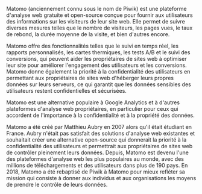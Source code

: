Matomo (anciennement connu sous le nom de Piwik) est une plateforme d'analyse web gratuite et open-source conçue pour fournir aux utilisateurs des informations sur les visiteurs de leur site web. Elle permet de suivre diverses mesures telles que le nombre de visiteurs, les pages vues, le taux de rebond, la durée moyenne de la visite, et bien d'autres encore.

Matomo offre des fonctionnalités telles que le suivi en temps réel, les rapports personnalisés, les cartes thermiques, les tests A/B et le suivi des conversions, qui peuvent aider les propriétaires de sites web à optimiser leur site pour améliorer l'engagement des utilisateurs et les conversions. Matomo donne également la priorité à la confidentialité des utilisateurs en permettant aux propriétaires de sites web d'héberger leurs propres données sur leurs serveurs, ce qui garantit que les données sensibles des utilisateurs restent confidentielles et sécurisées.

Matomo est une alternative populaire à Google Analytics et à d'autres plateformes d'analyse web propriétaires, en particulier pour ceux qui accordent de l'importance à la confidentialité et à la propriété des données.

Matomo a été créé par Matthieu Aubry en 2007 alors qu'il était étudiant en France. Aubry n'était pas satisfait des solutions d'analyse web existantes et souhaitait créer une alternative open-source qui donnerait la priorité à la confidentialité des utilisateurs et permettrait aux propriétaires de sites web de contrôler pleinement leurs données. Depuis, Matomo est devenu l'une des plateformes d'analyse web les plus populaires au monde, avec des millions de téléchargements et des utilisateurs dans plus de 190 pays. En 2018, Matomo a été rebaptisé de Piwik à Matomo pour mieux refléter sa mission qui consiste à donner aux individus et aux organisations les moyens de prendre le contrôle de leurs données.
